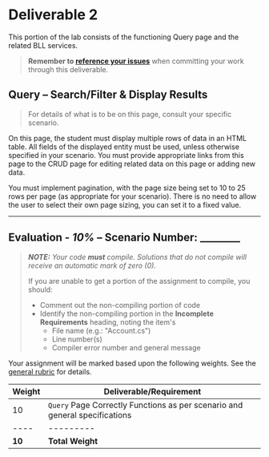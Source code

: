 # Deliverable 2

This portion of the lab consists of the functioning Query page and the related BLL services.

> **Remember to [reference your issues](./Deliverable-1.md)** when committing your work through this deliverable.

## Query – Search/Filter & Display Results

> For details of what is to be on this page, consult your specific scenario.

On this page, the student must display multiple rows of data in an HTML table. All fields of the displayed entity must be used, unless otherwise specified in your scenario. You must provide appropriate links from this page to the CRUD page for editing related data on this page or adding new data.

You must implement pagination, with the page size being set to 10 to 25 rows per page (as appropriate for your scenario). There is no need to allow the user to select their own page sizing, you can set it to a fixed value.

----

## Evaluation - *10%* – Scenario Number: ________

> ***NOTE:** Your code **must** compile. Solutions that do not compile will receive an automatic mark of zero (0).*
>
> If you are unable to get a portion of the assignment to compile, you should:
>
> - Comment out the non-compiling portion of code
> - Identify the non-compiling portion in the **Incomplete Requirements** heading, noting the item's
>   - File name (e.g.: "Account.cs")
>   - Line number(s)
>   - Compiler error number and general message

Your assignment will be marked based upon the following weights. See the [general rubric](./ReadMe.md#generalized-marking-rubric) for details.

| Weight | Deliverable/Requirement |
| ---- | --------- |
| 10 | `Query` Page Correctly Functions as per scenario and general specifications |
| ---- | --------- |
| **10** | **Total Weight** |

<!--

* Lab Documentation (Web Form)
  - [ ] List of known bugs & incomplete portions of lab
* Project Architecture & Code Quality
  - [ ] Proper & consistent use of exceptions and exception handling
  - [ ] Separate BLL classes coded for all the required tables
  - [ ] BLL classes and methods use correct annotations
* Query – GridView Lookup using ObjectDataSource (must not use code-behind to populate controls)
  - [ ] Form correctly applies an appropriate search technique (use of filter where requested)
  - [ ] Form correctly performs Lookup and binds data to a GridView control
  - [ ] Form uses DataSource control(s) to supply data to the GridView
  - [ ] GridView control uses column headers with meaningful names (not auto-generated)
  - [ ] GridView control uses appropriate alignment and formatting for displayed data
  - [ ] GridView correctly displays data in the form
  - [ ] GridView control has paging implemented
  - [ ] GridView control uses template columns with DropDownList control where appropriate

-->
